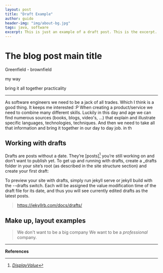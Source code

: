 ```yaml
---
layout: post
title: "Draft Example"
author: guido
header-img: "img/about-bg.jpg"
tags: java, software
excerpt: This is just an example of a draft post. This is the excerpt. Don't place layout or markup here> Don't make it too long.
---
```

# The blog post main title

Greenfield - brownfield

my way

bring it all together
practicality



------------

As software engineers we need to be a jack of all trades. Which I think is a good thing. It keeps me interested :P When creating a product/service we need to combine many different skills. Luckily in this day and age we can find numerous sources (books, blogs, video's, ...) that explain and illustrate specific languages, technologies, techniques. And then we need to take all that information and bring it together in our day to day job. in th

## Working with drafts

Drafts are posts without a date.  They’re [posts][^key] you’re still working on and don’t want to publish yet. To get up and running with drafts, create a _drafts folder in your site’s root (as described in the site structure section) and create your first draft:

To preview your site with drafts, simply run jekyll serve or jekyll build with the --drafts switch. Each will be assigned the value modification time of the draft file for its date, and thus you will see currently edited drafts as the latest posts.

> https://jekyllrb.com/docs/drafts/

## Make up, layout examples

> We don't want to be a big company We want to be a _professional_ company.

***
**References**

[^key]: _[DisplayValue](http://www.url.be)_
